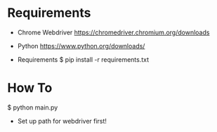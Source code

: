 # Requirements

- Chrome Webdriver
https://chromedriver.chromium.org/downloads

- Python
https://www.python.org/downloads/

- Requirements
$ pip install -r requirements.txt

# How To

$ python main.py

- Set up path for webdriver first!

